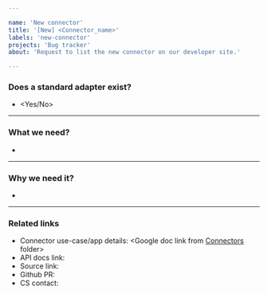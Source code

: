 ```yaml
---

name: 'New connector'
title: '[New] <Connector_name>'
labels: 'new-connector'
projects: 'Bug tracker'
about: 'Request to list the new connector on our developer site.'

---
```


### Does a standard adapter exist?
- <Yes/No>
_______
### What we need?
-
_______
### Why we need it?
-
_______
### Related links
- Connector use-case/app details: <Google doc link from [Connectors](https://drive.google.com/drive/u/0/folders/0B61qGh7s8yCwQU1hS2ZpUnBoNlU) folder>
- API docs link: 
- Source link: 
- Github PR: 
- CS contact: 
